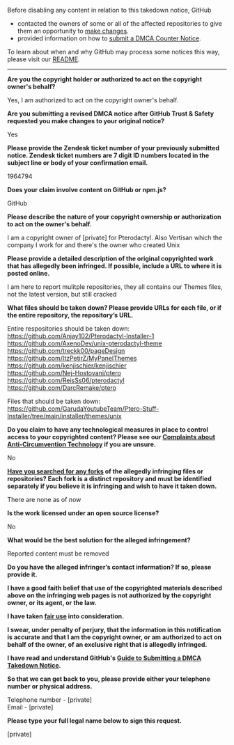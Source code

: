 Before disabling any content in relation to this takedown notice, GitHub
- contacted the owners of some or all of the affected repositories to give them an opportunity to [make changes](https://docs.github.com/en/github/site-policy/dmca-takedown-policy#a-how-does-this-actually-work).
- provided information on how to [submit a DMCA Counter Notice](https://docs.github.com/en/articles/guide-to-submitting-a-dmca-counter-notice).

To learn about when and why GitHub may process some notices this way, please visit our [README](https://github.com/github/dmca/blob/master/README.md#anatomy-of-a-takedown-notice).

---

**Are you the copyright holder or authorized to act on the copyright owner's behalf?**

Yes, I am authorized to act on the copyright owner's behalf.

**Are you submitting a revised DMCA notice after GitHub Trust & Safety requested you make changes to your original notice?**

Yes

**Please provide the Zendesk ticket number of your previously submitted notice. Zendesk ticket numbers are 7 digit ID numbers located in the subject line or body of your confirmation email.**

1964794

**Does your claim involve content on GitHub or npm.js?**

GitHub

**Please describe the nature of your copyright ownership or authorization to act on the owner's behalf.**

I am a copyright owner of [private] for Pterodactyl. Also Vertisan which the company I work for and there's the owner who created Unix

**Please provide a detailed description of the original copyrighted work that has allegedly been infringed. If possible, include a URL to where it is posted online.**

I am here to report mulitple repositories, they all contains our Themes files, not the latest version, but still cracked

**What files should be taken down? Please provide URLs for each file, or if the entire repository, the repository’s URL.**

Entire respositories should be taken down:  
https://github.com/Anjay102/Pterodactyl-Installer-1  
https://github.com/AxenoDev/unix-pterodactyl-theme  
https://github.com/treckk00/pageDesign  
https://github.com/ItzPetirZ/MyPanelThemes  
https://github.com/kenjischier/kenjischier  
https://github.com/Nej-Hostovani/ptero  
https://github.com/ReisSs06/pterodactyl  
https://github.com/DarcRemake/ptero  

Files that should be taken down:  
https://github.com/GarudaYoutubeTeam/Ptero-Stuff-Installer/tree/main/installer/themes/unix

**Do you claim to have any technological measures in place to control access to your copyrighted content? Please see our <a href="https://docs.github.com/articles/guide-to-submitting-a-dmca-takedown-notice#complaints-about-anti-circumvention-technology">Complaints about Anti-Circumvention Technology</a> if you are unsure.**

No

**<a href="https://docs.github.com/articles/dmca-takedown-policy#b-what-about-forks-or-whats-a-fork">Have you searched for any forks</a> of the allegedly infringing files or repositories? Each fork is a distinct repository and must be identified separately if you believe it is infringing and wish to have it taken down.**

There are none as of now

**Is the work licensed under an open source license?**

No

**What would be the best solution for the alleged infringement?**

Reported content must be removed

**Do you have the alleged infringer’s contact information? If so, please provide it.**

**I have a good faith belief that use of the copyrighted materials described above on the infringing web pages is not authorized by the copyright owner, or its agent, or the law.**

**I have taken <a href="https://www.lumendatabase.org/topics/22">fair use</a> into consideration.**

**I swear, under penalty of perjury, that the information in this notification is accurate and that I am the copyright owner, or am authorized to act on behalf of the owner, of an exclusive right that is allegedly infringed.**

**I have read and understand GitHub's <a href="https://docs.github.com/articles/guide-to-submitting-a-dmca-takedown-notice/">Guide to Submitting a DMCA Takedown Notice</a>.**

**So that we can get back to you, please provide either your telephone number or physical address.**

Telephone number - [private]  
Email - [private]

**Please type your full legal name below to sign this request.**

[private]
